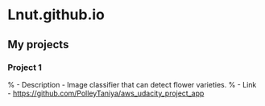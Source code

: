 # Lnut.github.io
## My projects
### Project 1 
% - Description -  Image classifier that can detect flower varieties.
% - Link - https://github.com/PolleyTaniya/aws_udacity_project_app
